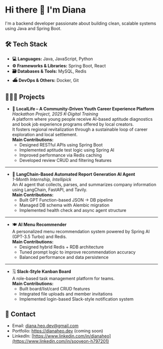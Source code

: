 # Hi there 👋 I'm Diana

I'm a backend developer passionate about building clean, scalable systems using Java and Spring Boot.

## 🛠️ Tech Stack  
- **💻 Languages:** Java, JavaScript, Python  
- **⚙️ Frameworks & Libraries:** Spring Boot, React  
- **🗃️ Databases & Tools:** MySQL, Redis  
- **⛴️ DevOps & Others:** Docker, Git

## 🧑🏻‍💻 Projects

- 🧭 **LocalLife – A Community-Driven Youth Career Experience Platform**  
  *Hackathon Project, 2025 K-Digital Training*  
  A platform where young people receive AI-based aptitude diagnostics and book job experience programs offered by local creators.  
  It fosters regional revitalization through a sustainable loop of career exploration and local settlement.  
  **Main Contributions:**  
  - Designed RESTful APIs using Spring Boot  
  - Implemented aptitude test logic using Spring AI  
  - Improved performance via Redis caching  
  - Developed review CRUD and filtering features  

---

- 🧠 **LangChain-Based Automated Report Generation AI Agent**  
  *1-Month Internship, Intellipick*  
  An AI agent that collects, parses, and summarizes company information using LangChain, FastAPI, and Tavily.  
  **Main Contributions:**  
  - Built GPT Function-based JSON → DB pipeline  
  - Managed DB schema with Alembic migration  
  - Implemented health check and async agent structure  

---

- 🍽️ **AI Menu Recommender**  
  A personalized menu recommendation system powered by Spring AI (GPT-3.5 Turbo) and Redis.  
  **Main Contributions:**  
  - Designed hybrid Redis + RDB architecture  
  - Tuned prompt logic to improve recommendation accuracy  
  - Balanced performance and data persistence  

---

- 🗓️ **Slack-Style Kanban Board**  
  A role-based task management platform for teams.  
  **Main Contributions:**  
  - Built board/list/card CRUD features  
  - Integrated file uploads and member invitations  
  - Implemented login-based Slack-style notification system



## 📮 Contact
- Email: diana.heo.dev@gmail.com  
- Portfolio: https://dianaheo.dev (coming soon)
- LinkedIn: [https://www.linkedin.com/in/dianaheo](https://www.linkedin.com/in/sooyeon-h797201)
